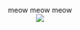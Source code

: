   <div align="center">
	meow meow meow
	  
</div>
  <div align="center">
	<img src="https://i.postimg.cc/0Q1wwkgh/rthrthghj.png">
</div>
